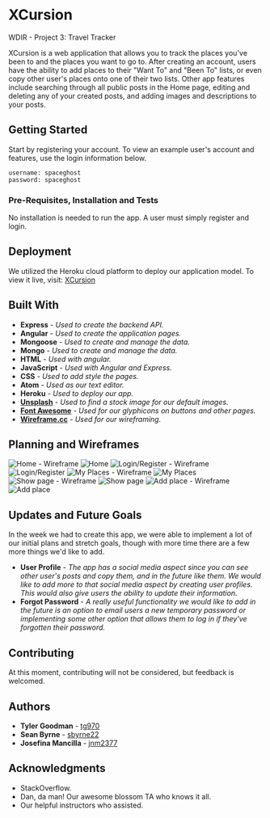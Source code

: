 # XCursion
WDIR - Project 3: Travel Tracker

XCursion is a web application that allows you to track the places you've been to and the places you want to go to. After creating an account, users have the ability to add places to their "Want To" and "Been To" lists, or even copy other user's places onto one of their two lists. Other app features include searching through all public posts in the Home page, editing and deleting any of your created posts, and adding images and descriptions to your posts.


## Getting Started

Start by registering your account. To view an example user's account and features, use the login information below.
```
username: spaceghost
password: spaceghost
```

### Pre-Requisites, Installation and Tests

No installation is needed to run the app. A user must simply register and login.


## Deployment
We utilized the Heroku cloud platform to deploy our application model. To view it live, visit:
[XCursion](https://xcursion.herokuapp.com/)


## Built With

* **Express** - *Used to create the backend API.*
* **Angular** - *Used to create the application pages.*
* **Mongoose** - *Used to create and manage the data.*
* **Mongo** - *Used to create and manage the data.*
* **HTML** - *Used with angular.*
* **JavaScript** - *Used with Angular and Express.*
* **CSS** - *Used to add style the pages.*
* **Atom** - *Used as our text editor.*
* **Heroku** - *Used to deploy our app.*
* **[Unsplash](https://unsplash.com/)** - *Used to find a stock image for our default images.*
* **[Font Awesome](http://fontawesome.io/)** - *Used for our glyphicons on buttons and other pages.*
* **[Wireframe.cc](https://wireframe.cc/)** - *Used for our wireframing.*


## Planning and Wireframes

![Home - Wireframe](https://i.imgur.com/0C8nrR9m.png) ![Home](https://i.imgur.com/1iTezIEm.png)
![Login/Register - Wireframe](https://i.imgur.com/cFQCBLZm.png) ![Login/Register](https://i.imgur.com/KYlm3cum.png)
![My Places - Wireframe](https://i.imgur.com/sxILvXTm.png) ![My Places](https://i.imgur.com/Vel3IbJm.png)
![Show page - Wireframe](https://i.imgur.com/8XRKbv1m.png) ![Show page](https://i.imgur.com/MuKNi3Tm.png)
![Add place - Wireframe](https://i.imgur.com/J9Www6Rm.png) ![Add place](https://i.imgur.com/nylTdSPm.png)




## Updates and Future Goals
In the week we had to create this app, we were able to implement a lot of our initial plans and stretch goals, though with more time there are a few more things we'd like to add.

* **User Profile** - *The app has a social media aspect since you can see other user's posts and copy them, and in the future like them. We would like to add more to that social media aspect by creating user profiles. This would also give users the ability to update their information.*
* **Forgot Password** - *A really useful functionality we would like to add in the future is an option to email users a new temporary password or implementing some other option that allows them to log in if they've forgotten their password.*

## Contributing

At this moment, contributing will not be considered, but feedback is welcomed.


## Authors

* **Tyler Goodman** - [tg970](https://github.com/tg970)
* **Sean Byrne** - [sbyrne22](https://github.com/sbyrne22)
* **Josefina Mancilla** - [jnm2377](https://github.com/jnm2377)


## Acknowledgments

* StackOverflow.
* Dan, da man! Our awesome blossom TA who knows it all.
* Our helpful instructors who assisted.
